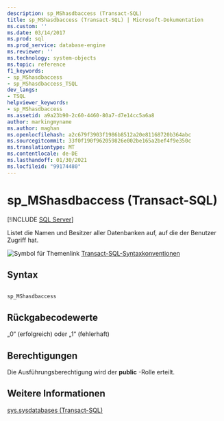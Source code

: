 ```yaml
---
description: sp_MShasdbaccess (Transact-SQL)
title: sp_MShasdbaccess (Transact-SQL) | Microsoft-Dokumentation
ms.custom: ''
ms.date: 03/14/2017
ms.prod: sql
ms.prod_service: database-engine
ms.reviewer: ''
ms.technology: system-objects
ms.topic: reference
f1_keywords:
- sp_MShasdbaccess
- sp_MShasdbaccess_TSQL
dev_langs:
- TSQL
helpviewer_keywords:
- sp_MShasdbaccess
ms.assetid: a9a23b90-2c60-4460-80a7-d7e14cc5a6a8
author: markingmyname
ms.author: maghan
ms.openlocfilehash: a2c679f3903f1986b8512a20e81168720b364abc
ms.sourcegitcommit: 33f0f190f962059826e002be165a2bef4f9e350c
ms.translationtype: MT
ms.contentlocale: de-DE
ms.lasthandoff: 01/30/2021
ms.locfileid: "99174480"
---
```

# <a name="sp_mshasdbaccess-transact-sql"></a>sp_MShasdbaccess (Transact-SQL)
[!INCLUDE [SQL Server](../../includes/applies-to-version/sqlserver.md)]

  Listet die Namen und Besitzer aller Datenbanken auf, auf die der Benutzer Zugriff hat.  
  
 ![Symbol für Themenlink](../../database-engine/configure-windows/media/topic-link.gif "Symbol für Themenlink") [Transact-SQL-Syntaxkonventionen](../../t-sql/language-elements/transact-sql-syntax-conventions-transact-sql.md)  
  
## <a name="syntax"></a>Syntax  
  
```  
  
sp_MShasdbaccess      
```  
  
## <a name="return-code-values"></a>Rückgabecodewerte  
 „0“ (erfolgreich) oder „1“ (fehlerhaft)  
  
## <a name="permissions"></a>Berechtigungen  
 Die Ausführungsberechtigung wird der **public** -Rolle erteilt.  
  
## <a name="see-also"></a>Weitere Informationen  
 [sys.sysdatabases &#40;Transact-SQL&#41;](../../relational-databases/system-compatibility-views/sys-sysdatabases-transact-sql.md)  
  
  
